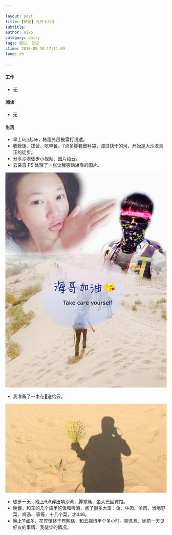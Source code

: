```yaml
---

layout: post  
title: [随记] 九月十六号  
subtitle:   
author: Hiko  
category: daily
tags: 随记, 日记  
ctime: 2016-09-18 17:11:09  
lang: zh  

---
```


#### 工作

- 无

#### 阅读

- 无

#### 生活

- 早上6点起床，帐篷外层被霜打湿透。
- 收帐篷、拔营、吃早餐，7点多脚套塑料袋，渡过快干的河，开始是大沙漠真正的徒步。
- 分享沙漠徒步小视频、图片给云。
- 云亲自 PS 处理了一张让我感动涕零的图片。
 
![Yun 3](/resource/images/kubuqi_yun3.jpg)  

- 我准备了一束花🌹送给云。  
    
![Yun hua](/resource/images/kubuqi_yun_hua.jpg)  

- 徒步一天，晚上6点穿出响沙湾，脚掌痛，坐大巴回宾馆。
- 晚餐，和车的几个旅半吃饭和啤酒，点了很多大菜：鱼、牛肉、羊肉、当地野菜、鸡汤... 等等，十几个菜，才446。
- 晚上11点多，在宾馆终于有网络，和云视讯半个多小时。聊念想、她前一天见好友的事情、我徒步的情况。